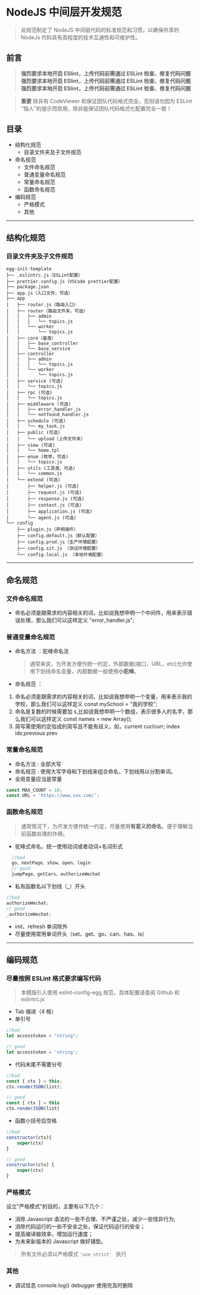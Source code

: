 # NodeJS 中间层开发规范

> 此规范制定了 NodeJS 中间层代码的标准规范和习惯，以确保共享的 NodeJs 代码具有高程度的技术互通性和可维护性。

## 前言

> **强烈要求本地开启 ESlint，上传代码前需通过 ESLint 检查、修复代码问题**
> **强烈要求本地开启 ESlint，上传代码前需通过 ESLint 检查、修复代码问题**
> **强烈要求本地开启 ESlint，上传代码前需通过 ESLint 检查、修复代码问题**

> **重要**
> 除非有 CodeViewer 和保证团队代码格式完全，否则请勿因为 ESLint "恼人"的提示而禁用，除非能保证团队代码格式化配置完全一致！

## 目录

-   结构化规范
    -   目录文件夹及子文件规范
-   命名规范
    -   文件命名规范
    -   普通变量命名规范
    -   常量命名规范
    -   函数命名规范
-   编码规范
    -   严格模式
    -   其他

---

## 结构化规范

### 目录文件夹及子文件规范

```
egg-init-template
├── .eslintrc.js（ESLint配置）
├── prettier.config.js（VSCode prettier配置）
├── package.json
├── app.js（入口文件，可选）
├── app
|   ├── router.js（路由入口）
|   ├── router（路由文件夹，可选）
│   |   ├── admin
│   |   |   └── topics.js
│   |   └── worker
│   |       └── topics.js
│   ├── core（基类）
│   |   ├── base_controller
│   |   └── base_service
│   ├── controller
│   |   ├── admin
│   |   |   └── topics.js
│   |   └── worker
│   |       └── topics.js
│   ├── service (可选)
│   |   └── topics.js
│   ├── rpc (可选)
│   |   └── topics.js
│   ├── middleware (可选)
│   |   ├── error_handler.js
│   |   └── notfound_handler.js
│   ├── schedule (可选)
│   |   └── my_task.js
│   ├── public (可选)
│   |   └── upload（上传文件夹）
│   ├── view (可选)
│   |   └── home.tpl
│   ├── enum (枚举，可选)
│   |   └── topics.js
│   ├── utils (工具类，可选)
│   |   └── common.js
│   └── extend (可选)
│       ├── helper.js (可选)
│       ├── request.js (可选)
│       ├── response.js (可选)
│       ├── context.js (可选)
│       ├── application.js (可选)
│       └── agent.js (可选)
└── config
    ├── plugin.js（声明插件）
    ├── config.default.js（默认配置）
    ├── config.prod.js（生产环境配置）
    ├── config.sit.js （测试环境配置）
    └── config.local.js （本地环境配置）
```

---

## 命名规范

### 文件命名规范

-   命名必须是跟需求的内容相关的词，比如说我想申明一个中间件，用来表示错误处理，那么我们可以这样定义 "error_handler.js";

### 普通变量命名规范

-   命名方法 ：驼峰命名法
    > 通常来说，为开发方便作统一约定，外部数据(接口，URL，etc)允许使用下划线命名变量，内部数据一般使用**小驼峰**。
-   命名规范 ：

1. 命名必须是跟需求的内容相关的词，比如说我想申明一个变量，用来表示我的学校，那么我们可以这样定义 const mySchool = "我的学校";
2. 命名是复数的时候需要加 s,比如说我想申明一个数组，表示很多人的名字，那么我们可以这样定义 const names = new Array();
3. 简写需使用约定俗成的简写且不能有歧义，如，current cur/curr; index idx;previous prev

### 常量命名规范

-   命名方法 : 全部大写
-   命名规范 : 使用大写字母和下划线来组合命名，下划线用以分割单词。
-   全局变量应当是常量

```js
const MAX_COUNT = 10;
const URL = 'https://www.xxx.com/';
```

### 函数命名规范

> 通常情况下，为开发方便作统一约定，尽量使用**有意义的命名**，便于理解当前函数处理的作用。

-   驼峰式命名，统一使用动词或者动词+名词形式

```js
  //bad
  go、nextPage、show、open、login
  // good
  jumpPage、getCars、authorizeWechat
```

-   私有函数名以下划线（\_）开头

```js
//bad
authorizeWechat;
// good
_authorizeWechat;
```

-   init、refresh 单词除外
-   尽量使用常用单词开头（set、get、go、can、has、is）

---

## 编码规范

### 尽量按照 ESLint 格式要求编写代码

> 本模版引入使用 eslint-config-egg 规范，具体配置请查阅 Github 和 eslintrc.js

-   Tab 缩进（4 格）
-   单引号

```js
//bad
let accesstoken = "string";

// good
let accesstoken = 'string';
```

-   代码末尾不需要分号

```js
//bad
const { ctx } = this;
ctx.renderJSON(list);

// good
const { ctx } = this
ctx.renderJSON(list)
```

-   函数小括号后空格

```js
//bad
constructor(ctx){
    super(ctx)
}

// good
constructor(ctx) {
    super(ctx)
}
```

### 严格模式

设立"严格模式"的目的，主要有以下几个：

-   消除 Javascript 语法的一些不合理、不严谨之处，减少一些怪异行为;
-   消除代码运行的一些不安全之处，保证代码运行的安全；
-   提高编译器效率，增加运行速度；
-   为未来新版本的 Javascript 做好铺垫。

> 所有文件必须以严格模式 `'use strict' ` 执行

### 其他

-   调试信息 console.log() debugger 使用完及时删除
